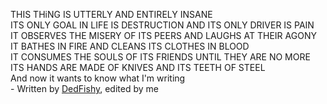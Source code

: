 THIS THiNG IS UTTERLY AND ENTIRELY INSANE  
ITS ONLY GOAL IN LIFE IS DESTRUCTION AND ITS ONLY DRIVER IS PAIN  
IT OBSERVES THE MISERY OF ITS PEERS AND LAUGHS AT THEIR AGONY  
IT BATHES IN FIRE AND CLEANS ITS CLOTHES IN BLOOD  
IT CONSUMES THE SOULS OF ITS FRIENDS UNTIL THEY ARE NO MORE  
ITS HANDS ARE MADE OF KNIVES AND ITS TEETH OF STEEL  
And now it wants to know what I'm writing  
\- Written by [DedFishy](https://github.com/DedFishy), edited by me
